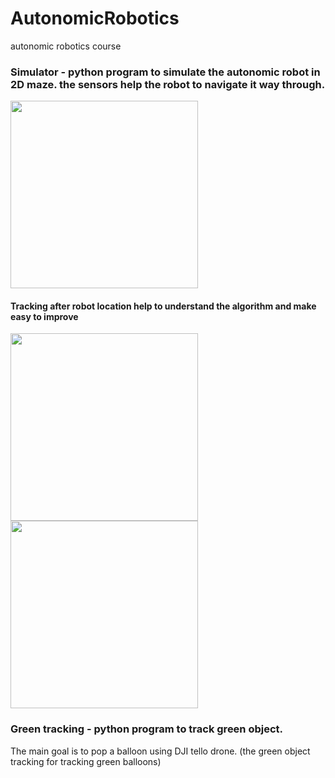 # AutonomicRobotics
autonomic robotics course

### Simulator - python program to simulate the autonomic robot in 2D maze. the sensors help the robot to navigate it way through.
<img src="https://github.com/yoavhenig/AutonomicRobotics/blob/master/AutonomicRoboticsSimulator/simulator.JPG" width="300">

#### Tracking after robot location help to understand the algorithm and make easy to improve
<img src="https://github.com/yoavhenig/AutonomicRobotics/blob/master/AutonomicRoboticsSimulator/simulator2.jpg" width="300">
<img src="https://github.com/yoavhenig/AutonomicRobotics/blob/master/AutonomicRoboticsSimulator/simulator3.jpg" width="300">


### Green tracking - python program to track green object.

The main goal is to pop a balloon using DJI tello drone. (the green object tracking for tracking green balloons)
